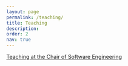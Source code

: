 ```yaml
---
layout: page
permalink: /teaching/
title: Teaching
description: 
order: 2
nav: true
---
```

[Teaching at the Chair of Software Engineering](https://www.se-rwth.de/teaching/)